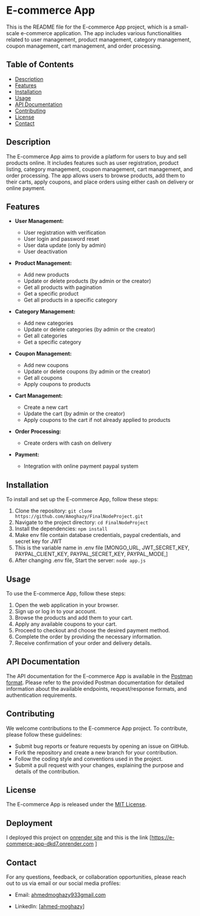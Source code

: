 # E-commerce App

This is the README file for the E-commerce App project, which is a small-scale e-commerce application. The app includes various functionalities related to user management, product management, category management, coupon management, cart management, and order processing.

## Table of Contents

- [Description](#description)
- [Features](#features)
- [Installation](#installation)
- [Usage](#usage)
- [API Documentation](#api-documentation)
- [Contributing](#contributing)
- [License](#license)
- [Contact](#contact)

## Description

The E-commerce App aims to provide a platform for users to buy and sell products online. It includes features such as user registration, product listing, category management, coupon management, cart management, and order processing. The app allows users to browse products, add them to their carts, apply coupons, and place orders using either cash on delivery or online payment.

## Features

- **User Management:**

  - User registration with verification
  - User login and password reset
  - User data update (only by admin)
  - User deactivation

- **Product Management:**

  - Add new products
  - Update or delete products (by admin or the creator)
  - Get all products with pagination
  - Get a specific product
  - Get all products in a specific category

- **Category Management:**

  - Add new categories
  - Update or delete categories (by admin or the creator)
  - Get all categories
  - Get a specific category

- **Coupon Management:**

  - Add new coupons
  - Update or delete coupons (by admin or the creator)
  - Get all coupons
  - Apply coupons to products

- **Cart Management:**

  - Create a new cart
  - Update the cart (by admin or the creator)
  - Apply coupons to the cart if not already applied to products

- **Order Processing:**

  - Create orders with cash on delivery

- **Payment:**
  - Integration with online payment paypal system

## Installation

To install and set up the E-commerce App, follow these steps:

1. Clone the repository: `git clone https://github.com/Amoghazy/FinalNodeProject.git`
2. Navigate to the project directory: `cd FinalNodeProject`
3. Install the dependencies: `npm install`
4. Make env file contain database credentials, paypal credentials, and secret key for JWT
5. This is the variable name in .env file [MONGO_URL,
   JWT_SECRET_KEY,
   PAYPAL_CLIENT_KEY,
   PAYPAL_SECRET_KEY,
   PAYPAL_MODE,]
6. After changing .env file, Start the server: `node app.js`

## Usage

To use the E-commerce App, follow these steps:

1. Open the web application in your browser.
2. Sign up or log in to your account.
3. Browse the products and add them to your cart.
4. Apply any available coupons to your cart.
5. Proceed to checkout and choose the desired payment method.
6. Complete the order by providing the necessary information.
7. Receive confirmation of your order and delivery details.

## API Documentation

The API documentation for the E-commerce App is available in the [Postman format](https://documenter.getpostman.com/view/32466610/2s9YywfKaa). Please refer to the provided Postman documentation for detailed information about the available endpoints, request/response formats, and authentication requirements.

## Contributing

We welcome contributions to the E-commerce App project. To contribute, please follow these guidelines:

- Submit bug reports or feature requests by opening an issue on GitHub.
- Fork the repository and create a new branch for your contribution.
- Follow the coding style and conventions used in the project.
- Submit a pull request with your changes, explaining the purpose and details of the contribution.

## License

The E-commerce App is released under the [MIT License](LICENSE).

## Deployment

I deployed this project on [onrender site](https://onrender.com) and this is the link [https://e-commerce-app-dkd7.onrender.com ]

## Contact

For any questions, feedback, or collaboration opportunities, please reach out to us via email or our social media profiles:

- Email: [ahmedmoghazy933gmail.com](mailto:ahmedmoghazy933gmail.com)

- LinkedIn: [[ahmed-moghazy](https://www.linkedin.com/in/ahmed-moghazy-1115191aa/)]
